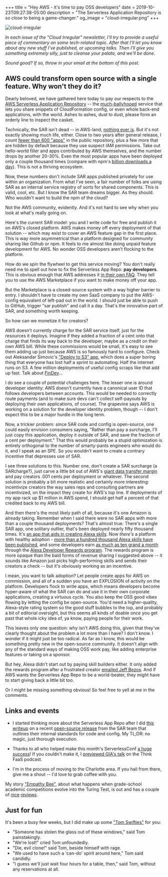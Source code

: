 +++
title = "Hey AWS - it's time to pay OSS developers"
date = 2019-10-23T09:27:38-05:00
description = "The Serverless Application Repository is *so close* to being a game-changer."
og_image = "cloud-irregular.png"
+++

<img class="alignnone size-full wp-image-2812" src="/images/cloud-irregular.png" alt="cloud-irregular" />

*In each issue of the "Cloud Irregular" newsletter, I'll try to provide a useful piece of commentary on some tech-related topic. After that I'll let you know about any new stuff I've published, or upcoming talks. Then I'll give you something extremely silly, just to cleanse your palate, and we'll be done.* 

*Sound good? If so, throw in your email at the bottom of this post.*

## AWS could transform open source with a single feature. Why won't they do it?

Dearly beloved, we have gathered here today to pay our respects to the [AWS Serverless Application Repository](https://aws.amazon.com/serverless/serverlessrepo/) -- the [much-ballyhooed](https://www.forbes.com/sites/janakirammsv/2018/02/26/aws-serverless-application-repository-to-boost-adoption-of-function-as-a-service/#401df42b6d5c) service that lets you share snippets of CloudFormation config, or even whole back-end applications, with the world. Ashes to ashes, dust to dust, please form an orderly line to inspect the casket.

Technically, the SAR isn't dead -- in AWS-land, [nothing ever is](https://aws.amazon.com/simpledb/). But it's not exactly showing much life, either. Close to two years after general release, I count [fewer than 600 "apps"](https://serverlessrepo.aws.amazon.com/applications) in the public repository, plus a few more that are hidden by default because they use suspect IAM permissions. Take out hello-world filler and apps contributed by AWS themselves, and the number drops by another 20-30%. Even the most popular apps have been deployed only a couple thousand times (compare with npm's [billion downloads a day](https://www.businesswire.com/news/home/20180912005283/en/npm-Registry-Crosses-Billion-Average-Daily-Downloads)). This is not a thriving ecosystem.

Now, these numbers don't include SAR apps published privately for use within an organization. From what I've seen, a fair number of folks are using SAR as an internal service registry of sorts for shared components. This is valid, cool, etc. But I know the SAR team dreams bigger. As they should. Who wouldn't want to build the npm of the cloud?

Not the AWS community, evidently. And it's not hard to see why when you look at what's really going on. 

Here's the current SAR model: you and I write code for free and publish it on AWS's closed platform. AWS makes money off every deployment of that solution -- which may exist to cover an AWS feature gap in the first place. This is way more asymmetrical than a platform designed for community sharing like Github or npm. It feels to me almost like doing unpaid feature development for AWS. No wonder OSS developers aren’t flocking to the platform.

How do we spin the flywheel to get this service moving? You don't really need me to spell out how to fix the Serverless App Repo: **pay developers**. This is obvious enough that AWS addresses it [in their own FAQ](https://aws.amazon.com/serverless/serverlessrepo/faqs/). They tell you to use the AWS Marketplace if you want to make money off your app. 

But the Marketplace is a closed-source system with a way higher barrier to entry. I shouldn't have to create my own SaaS company to put the AWS-config equivalent of left-pad out in the world. I should just be able to push to GitHub, trigger "sar publish" and call it a day. That's the innovative part of SAR, and something worth keeping. 

So how can we monetize it for creators?

AWS doesn't currently charge for the SAR service itself, just for the resources it deploys. Imagine if they added a fraction of a cent onto that charge that finds its way back to the developer, maybe as a credit on their own AWS bill. While these commissions would be small, it's easy to see them adding up just because AWS is so famously hard to configure. Check out Aleksandar Simovic's ["Deploy to S3" app](https://serverlessrepo.aws.amazon.com/applications/arn:aws:serverlessrepo:us-east-1:375983427419:applications~deploy-to-s3), which does a super boring thing that everyone has lost half a sprint to automating. Half the internet runs on S3. A few million deployments of useful config scraps like that add up fast. Talk about [FinDev](https://aws.amazon.com/blogs/enterprise-strategy/findev-and-serverless-microeconomics-part-1/)...

I do see a couple of potential challenges here. The lesser one is around developer identity: AWS doesn't currently have a canonical user ID that follows developers between accounts. This would be needed to correctly route payments (and to make sure devs can't collect self-payouts by deploying their own applications, of course). The grapevine says AWS is working on a solution for the developer identity problem, though -- I don't expect this to be a major hurdle in the long term.

Now, a trickier problem: since SAR code and config is open-source, one could easily envision consumers saying, "Rather than pay a surcharge, I'll just copy this application, deploy it outside of SAR, and save the fraction of a cent per deployment." That this would probably be a stupid optimization is entirely orthogonal to the number of smarty-pants engineers who would do it, and I speak as an SPE. So you wouldn't want to create a contrary incentive that depresses use of SAR.

I see three solutions to this. Number one, don't create a SAR surcharge (a SARcharge?), just carve a little bit out of AWS's [giant data transfer margin](https://www.lastweekinaws.com/blog/aws-cross-az-data-transfer-costs-more-than-aws-says/) and pay creators .001 cents per deployment or whatever. The second solution is probably a bit more realistic and certainly more interesting: incentivize creators the way sales reps and consulting partners are incentivized, on the impact they create for AWS's top line. If deployments of my app rack up $1 million in AWS spend, I should get half a percent of that credited back to my AWS bill.

And then there's the most likely path of all, because it's one Amazon is already taking. Remember when I said there were no SAR apps with more than a couple thousand deployments? That's almost true. There's a single SAR app, one solitary outlier, that's been deployed nearly fifty thousand times. It's [an app that aids in creating Alexa skills](https://serverlessrepo.aws.amazon.com/applications/arn:aws:serverlessrepo:us-east-1:173334852312:applications~alexa-skills-kit-nodejs-factskill). Now *there's* a platform with healthy adoption - [more than a hundred thousand Alexa skills have been published](https://developer.amazon.com/blogs/alexa/post/c2d062ff-17b3-47f6-b256-f12c7e20f594/congratulations-alexa-skill-builders-100-000-skills-and-counting), and some developers earn [as much as ten grand a month](https://www.cnbc.com/2018/04/12/student-makes-10000-a-month-inventing-skills-for-amazon-alexa.html) through the [Alexa Developer Rewards program](https://developer.amazon.com/en-US/alexa/alexa-skills-kit/learn/build-a-business/rewards). The rewards program is more opaque than the bald forms of revenue sharing I suggested above -- it sounds like Amazon just picks high-performing skills and sends their creators a check -- but it's obviously working as an incentive. 

I mean, you want to talk adoption? Let people create apps for AWS on commission, and all of a sudden you have an EXPLOSION of activity on the platform. Developers flock to write apps, which means developers become hyper-aware of what the SAR can do and use it in their own corporate applications, creating a virtuous cycle. You also keep the OSS good vibes flowing by letting the config be open-source. You'd need a higher-quality, Alexa-style rating system so the good stuff bubbles to the top, and probably a bit of editorial oversight, but this seems all kinds of doable once you get past that whole icky idea of, ya know, paying people for their work. 

This leaves only one question: why isn't AWS doing this, given that they've clearly thought about the problem a lot more than I have? I don't know. I wonder if it might just be too radical. As far as I know, this would be something pretty new in the open-source community. It doesn't align with any of the standard ways of making OSS work pay, like adding enterprise features or taking on a sponsor. 

But hey, Alexa didn't start out by paying skill builders either. It only added the rewards program after a frustrated creator [emailed Jeff Bezos](https://www.cnbc.com/2018/04/12/student-makes-10000-a-month-inventing-skills-for-amazon-alexa.html). And if AWS wants the Serverless App Repo to be a world-beater, they might have to start giving back a little bit too.

Or I might be missing something obvious! So feel free to yell at me in the comments.


## Links and events

- I started thinking more about the Serverless App Repo after I did [this writeup](https://www.trek10.com/blog/examining-aws-serverless-apps/) on a recent [open-source release](https://github.com/awslabs/realworld-serverless-application) from the SAR team that outlines their internal standards for code and config. My TL;DR: no magic, just thorough execution.

- Thanks to all who helped make this month's ServerlessConf [a huge success](https://read.acloud.guru/the-state-of-serverless-circa-10-2019-2bfd0e605700)! If you couldn't make it, I [previewed GIA's talk](https://www.trek10.com/blog/think-faas-serverless-in-the-cloud-with-diamonds/) on the Think FaaS podcast.  

- I'm in the process of moving to the Charlotte area. If you hail from there, give me a shout -- I'd love to grab coffee with you.

My story ["Empathy Bee"](https://www.diabolicalplots.com/dp-fiction-55a-empathy-bee-by-forrest-brazeal/), about what happens when grade-school academic competitions evolve into the Turing Test, is out and has a couple of [nice](https://quicksipreviews.blogspot.com/2019/09/quick-sips-diabolical-plots-55.html) [reviews](https://www.tangentonline.com/e-market-monthly-reviewsmenu-265/279-diabolical-plots/4284-diabolical-plots-55-september-2019).

## Just for fun

It's been a busy few weeks, but I did make up some ["Tom Swifties"](https://en.wikipedia.org/wiki/Tom_Swifty) for you:

- "Someone has stolen the glass out of these windows," said Tom painstakingly.
- "We're lost!" cried Tom unfoundedly.
- "Die, evil clone!" said Tom, beside himself with rage.
- "We used to have such a 'can-do' spirit around here," Tom said candidly.
- "I guess we'll just wait four hours for a table, then," said Tom, without any reservations at all.